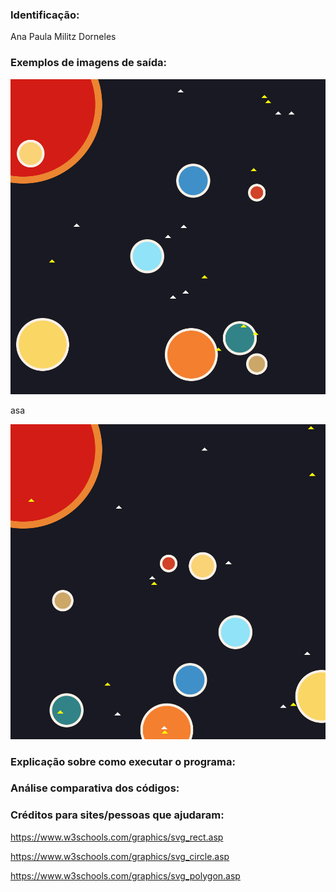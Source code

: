 ### Identificação:
Ana Paula Militz Dorneles

### Exemplos de imagens de saída: 
![Imagem 1](images/output.svg)

asa

![Imagem 2](images/output2.svg)
### Explicação sobre como executar o programa:

### Análise comparativa dos códigos:

### Créditos para sites/pessoas que ajudaram:
https://www.w3schools.com/graphics/svg_rect.asp

https://www.w3schools.com/graphics/svg_circle.asp

https://www.w3schools.com/graphics/svg_polygon.asp
